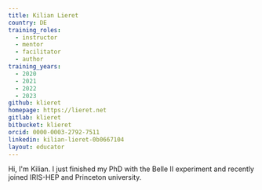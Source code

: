 ```yaml
---
title: Kilian Lieret
country: DE
training_roles:
  - instructor
  - mentor
  - facilitator
  - author
training_years:
  - 2020
  - 2021
  - 2022
  - 2023
github: klieret
homepage: https://lieret.net
gitlab: klieret
bitbucket: klieret
orcid: 0000-0003-2792-7511
linkedin: kilian-lieret-0b0667104
layout: educator
---
```


Hi, I'm Kilian. I just finished my PhD with the Belle II experiment and recently
joined IRIS-HEP and Princeton university.
